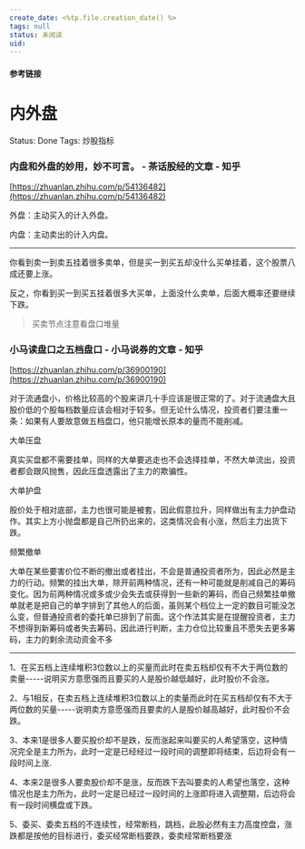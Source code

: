 ```yaml
---
create_date: <%tp.file.creation_date() %>
tags: null
status: 未阅读 
uid: 
---
```



#### 参考链接

# 内外盘

Status: Done
Tags: 炒股指标

### 内盘和外盘的妙用，妙不可言。 - 茶话股经的文章 - 知乎
[https://zhuanlan.zhihu.com/p/54136482](https://zhuanlan.zhihu.com/p/54136482)

外盘：主动买入的计入外盘。

内盘：主动卖出的计入内盘。

---

你看到卖一到卖五挂着很多卖单，但是买一到买五却没什么买单挂着，这个股票八成还要上涨。

反之，你看到买一到买五挂着很多大买单，上面没什么卖单，后面大概率还要继续下跌。

> 买卖节点注意看盘口堆量
> 

### 小马读盘口之五档盘口 - 小马说券的文章 - 知乎
[https://zhuanlan.zhihu.com/p/36900190](https://zhuanlan.zhihu.com/p/36900190)

对于流通盘小，价格比较高的个股来讲几十手应该是很正常的了。对于流通盘大且股价低的个股每档数量应该会相对于较多。但无论什么情况，投资者们要注重一条：如果有人要故意做五档盘口，他只能增长原本的量而不能削减。

大单压盘

真实买盘都不需要挂单，同样的大单要逃走也不会选择挂单，不然大单流出，投资者都会跟风抛售，因此压盘透露出了主力的欺骗性。

大单护盘

股价处于相对底部，主力也很可能是被套，因此假意拉升，同样做出有主力护盘动作。其实上方小抛盘都是自己所扔出来的，这类情况会有小涨，然后主力出货下跌。

频繁撤单

大单在某些要害价位不断的撤出或者挂出，不会是普通投资者所为，因此必然是主力的行动。频繁的挂出大单，除开前两种情况，还有一种可能就是削减自己的筹码变化。因为前两种情况或多或少会失去或获得到一些新的筹码，而自己频繁挂单撤单就老是把自己的单字排到了其他人的后面，虽则某个档位上一定的数目可能没怎么变，但普通投资者的委托单已排到了前面。这个作法其实是在提醒投资者，主力不想得到新筹码或者失去筹码，因此进行判断，主力仓位比较重且不愿失去更多筹码，主力的剩余流动资金不多

---

1、在买五档上连续堆积3位数以上的买量而此时在卖五档却仅有不大于两位数的卖量-----说明买方意愿强而且要买的人是股价越低越好，此时股价不会涨。

2、与1相反，在卖五档上连续堆积3位数以上的卖量而此时在买五档却仅有不大于两位数的买量-----说明卖方意愿强而且要卖的人是股价越高越好，此时股价不会跌。

3、本来1是很多人要买股价却不是跌，反而涨起来叫要买的人希望落空，这种情况完全是主力所为，此时一定是已经经过一段时间的调整即将结束，后边将会有一段时间上涨.

4、本来2是很多人要卖股价却不是涨，反而跌下去叫要卖的人希望也落空，这种情况也是主力所为，此时一定是已经过一段时间的上涨即将进入调整期，后边将会有一段时间横盘或下跌。

5、委买、委卖五档的不连续性，经常断档，跳档，此股必然有主力高度控盘，涨跌都是按他的目标进行，委买经常断档要跌，委卖经常断档要涨